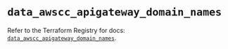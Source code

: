 # `data_awscc_apigateway_domain_names`

Refer to the Terraform Registry for docs: [`data_awscc_apigateway_domain_names`](https://registry.terraform.io/providers/hashicorp/awscc/0.70.0/docs/data-sources/apigateway_domain_names).
